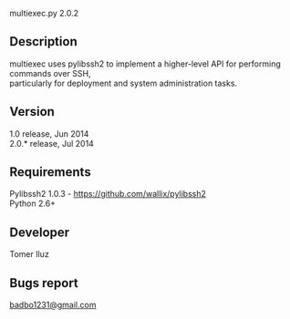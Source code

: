 multiexec.py 2.0.2

Description
-------------
multiexec uses pylibssh2 to implement a higher-level API for performing commands over SSH,                                
particularly for deployment and system administration tasks.

Version
-------------
1.0 release, Jun 2014                                                                                                       
2.0.* release, Jul 2014

Requirements
-------------
Pylibssh2 1.0.3 - https://github.com/wallix/pylibssh2                                                                       
Python 2.6+


Developer
-------------
Tomer Iluz


Bugs report
-------------
badbo1231@gmail.com
